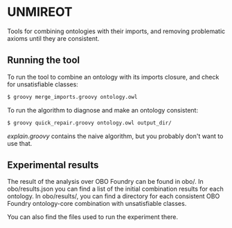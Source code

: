 # UNMIREOT

Tools for combining ontologies with their imports, and removing problematic axioms until they are consistent.

## Running the tool

To run the tool to combine an ontology with its imports closure, and check for unsatisfiable classes:

```bash
$ groovy merge_imports.groovy ontology.owl
```

To run the algorithm to diagnose and make an ontology consistent:

```bash
$ groovy quick_repair.groovy ontology.owl output_dir/
```

*explain.groovy* contains the naive algorithm, but you probably don't want to use that.

## Experimental results

The result of the analysis over OBO Foundry can be found in obo/. In obo/results.json you can find a list of the initial combination results for each ontology. In obo/results/, you can find a directory for each consistent OBO Foundry ontology-core combination with unsatisfiable classes.

You can also find the files used to run the experiment there.
